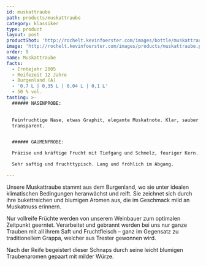 ```yaml
---
id: muskattraube
path: products/muskattraube
category: klassiker
type: product
layout: post
productShot: 'http://rochelt.kevinfoerster.com/images/bottle/muskattraube.png'
image: 'http://rochelt.kevinfoerster.com/images/products/muskattraube.png'
order: 9
name: Muskat­traube
facts:
  - Erntejahr 2005
  - Reifezeit 12 Jahre
  - Burgenland (A)
  - '0,7 L | 0,35 L | 0,04 L | 0,1 L'
  - 50 % vol.
tasting: >-
  ###### NASENPROBE:

   
  Feinfruchtige Nase, etwas Graphit, elegante Muskatnote. Klar, sauber und
  transparent.


  ###### GAUMENPROBE: 

  Präzise und kräftige Frucht mit Tiefgang und Schmelz, feuriger Kern.

  Sehr saftig und fruchttypisch. Lang und fröhlich im Abgang.

---
```

Unsere Muskattraube stammt aus dem Burgenland, wo sie unter idealen klimatischen Bedingungen heranwächst und reift. Sie zeichnet sich durch ihre bukettreichen und blumigen Aromen aus, die im Geschmack mild an Muskatnuss erinnern.


Nur vollreife Früchte werden von unserem Weinbauer zum optimalen Zeitpunkt geerntet. Verarbeitet und gebrannt werden bei uns nur ganze Trauben mit all ihrem Saft und Fruchtfleisch – ganz im Gegensatz zu traditionellem Grappa, welcher aus Trester gewonnen wird.


Nach der Reife begeistert dieser Schnaps durch seine leicht blumigen Traubenaromen gepaart mit milder Würze.
